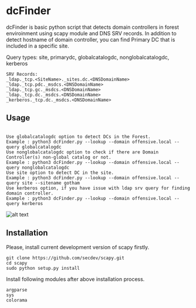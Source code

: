 # dcFinder

dcFinder is basic python script that detects domain controllers in forest enviroinment using scapy module
and DNS SRV records. In addition to detect hostname of domain controller, you can find Primary DC that is included in a specific site.

Query types: site, primarydc, globalcatalogdc, nonglobalcatalogdc, kerberos
```
SRV Records:
_ldap._tcp.<SiteName>._sites.dc.<DNSDomainName>
_ldap._tcp.pdc._msdcs.<DNSDomainName>
_ldap._tcp.gc._msdcs.<DNSDomainName>
_ldap._tcp.dc._msdcs.<DNSDomainName>
_kerberos._tcp.dc._msdcs.<DNSDomainName>
```
## Usage
```

Use globalcatalogdc option to detect DCs in the Forest.
Example : python3 dcFinder.py --lookup --domain offensive.local --query globalcatalogdc
Use nonglobalcatalogdc option to check if there are Domain Controller(s) non-global catalog or not.
Example : python3 dcFinder.py --lookup --domain offensive.local --query nonglobalcatalogdc
Use site option to detect DC in the site.
Example : python3 dcFinder.py --lookup --domain offensive.local --query site --sitename gotham
Use kerberos option, if you have issue with ldap srv query for finding domain controller.
Example : python3 dcFinder.py --lookup --domain offensive.local --query kerberos
```

   ![alt text](https://github.com/passtheticket/dcFinder/blob/main/images/1.PNG)

## Installation

Please, install current development version of scapy firstly.
```
git clone https://github.com/secdev/scapy.git
cd scapy
sudo python setup.py install
```
Install following modules after above installation process.
```
argparse
sys
colorama
```

